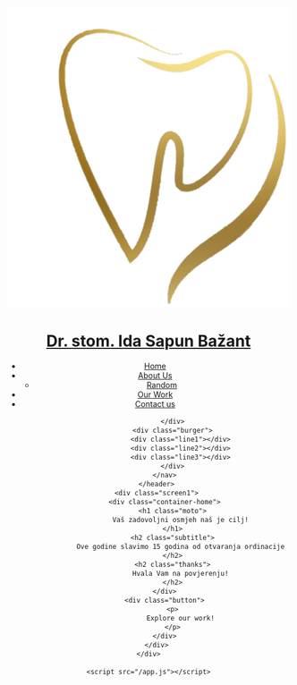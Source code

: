 <!DOCTYPE html>
<html lang="en">
<head>
    <meta charset="UTF-8">
    <meta http-equiv="X-UA-Compatible" content="IE=edge">
    <meta name="viewport" content="width=device-width, initial-scale=1.0">
    <title>
        TrialDesign_ Project1
    </title>
    <link rel="stylesheet" href="/style.css">
    <link rel="stylesheet" href="/indexStyle.css">
    <link rel="shortcut icon" type="image/png" href="/favicon.png"/>
</head>
<body>
    <div class="wrapper">
        <header>
            <div class="logo">
                <a href="index.html" class="logo_link">
                    <img src="/logo.png" alt="LogoImage" class="logo_image">
                    <h1 class="logo_name">
                        Dr. stom. Ida Sapun Bažant
                    </h1>
                </a>
            </div>
            <nav>
                <ul class="main_menu">
                    <li class="menu_item" id="first_item_in_main_menu"><a href="index.html">Home</a>
                    </li>
                    <li class="menu_item"><a href="aboutus.html">About Us</a>
                        <ul>
                            <li><a href="brisi.html" target="blank">Random</a></li>
                        </ul>
                    </li>
                    <li class="menu_item"><a href="ourWork.html">Our Work</a>
                    </li>
                    <li class="menu_item"><a href="contactUs.html">Contact us</a>
                    </li>
                    <div class="obrisi-me"></div>
                </ul>
                

                </div>
                <div class="burger">
                    <div class="line1"></div>
                    <div class="line2"></div>
                    <div class="line3"></div>
                </div>
            </nav>
        </header>
        <div class="screen1">
            <div class="container-home">
                <h1 class="moto">
                    Vaš zadovoljni osmjeh naš je cilj!
                </h1>
                <h2 class="subtitle">
                    Ove godine slavimo 15 godina od otvaranja ordinacije
                </h2>
                <h2 class="thanks">
                    Hvala Vam na povjerenju!
                </h2>
            </div>
            <div class="button">
                <p>
                    Explore our work!
                </p>
            </div>
        </div>
    </div>

    <script src="/app.js"></script>
</body>
</html>
